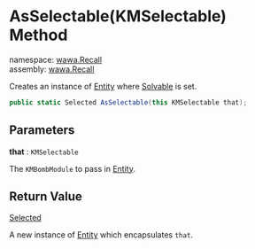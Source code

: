 # AsSelectable\(KMSelectable\) Method

namespace: [wawa\.Recall](../../wawa.Recall.md)<br />
assembly: [wawa\.Recall](../../../wawa.Recall.md)

Creates an instance of [Entity](../../../wawa.Recall/wawa.Recall/Entity.md) where [Solvable](../../../wawa.Recall/wawa.Recall/Entity/Solvable.md) is set\.

```csharp
public static Selected AsSelectable(this KMSelectable that);
```

## Parameters

__that__ : `KMSelectable`

The `KMBombModule` to pass in [Entity](../../../wawa.Recall/wawa.Recall/Entity.md)\.

## Return Value

[Selected](../../../wawa.Recall/wawa.Recall/Selected.md)

A new instance of [Entity](../../../wawa.Recall/wawa.Recall/Entity.md) which encapsulates `that`\.

